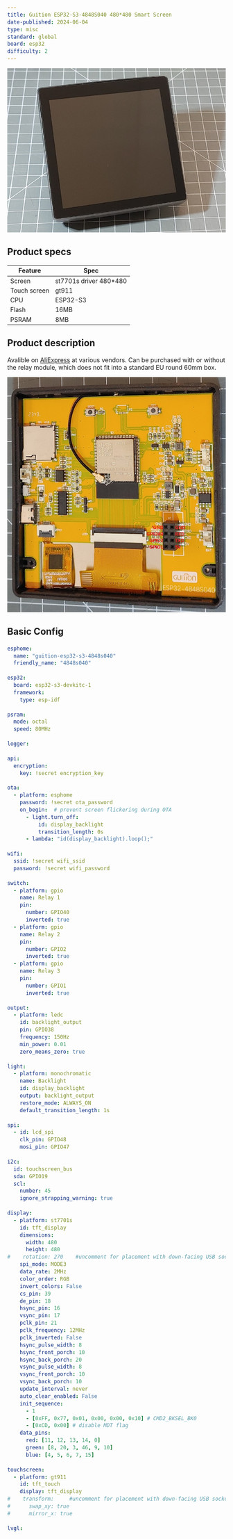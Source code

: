 ```yaml
---
title: Guition ESP32-S3-4848S040 480*480 Smart Screen
date-published: 2024-06-04
type: misc
standard: global
board: esp32
difficulty: 2
---
```


![Product image](./guition-esp32-s3-4848s040.jpg "Product image")

## Product specs

| Feature      | Spec                    |
| ------------ | ----------------------- |
| Screen       | st7701s driver 480\*480 |
| Touch screen | gt911                   |
| CPU          | ESP32-S3                |
| Flash        | 16MB                    |
| PSRAM        | 8MB                     |

## Product description

Avalible on [AliExpress](https://www.aliexpress.com/item/3256806115962222.html) at various vendors. Can be purchased with or without the relay module, which does not fit into a standard EU round 60mm box.

![Connector pinout](./guition-esp32-s3-4848s040-connector.jpg "Connector pinout")

## Basic Config

```yaml
esphome:
  name: "guition-esp32-s3-4848s040"
  friendly_name: "4848s040"

esp32:
  board: esp32-s3-devkitc-1
  framework:
    type: esp-idf

psram:
  mode: octal
  speed: 80MHz

logger:

api:
  encryption:
    key: !secret encryption_key

ota:
  - platform: esphome
    password: !secret ota_password
    on_begin:  # prevent screen flickering during OTA
      - light.turn_off:
          id: display_backlight
          transition_length: 0s
      - lambda: "id(display_backlight).loop();"

wifi:
  ssid: !secret wifi_ssid
  password: !secret wifi_password

switch:
  - platform: gpio
    name: Relay 1
    pin:
      number: GPIO40
      inverted: true
  - platform: gpio
    name: Relay 2
    pin:
      number: GPIO2
      inverted: true
  - platform: gpio
    name: Relay 3
    pin:
      number: GPIO1
      inverted: true

output:
  - platform: ledc
    id: backlight_output
    pin: GPIO38
    frequency: 150Hz
    min_power: 0.01
    zero_means_zero: true

light:
  - platform: monochromatic
    name: Backlight
    id: display_backlight
    output: backlight_output
    restore_mode: ALWAYS_ON
    default_transition_length: 1s

spi:
  - id: lcd_spi
    clk_pin: GPIO48
    mosi_pin: GPIO47

i2c:
  id: touchscreen_bus
  sda: GPIO19
  scl:
    number: 45
    ignore_strapping_warning: true

display:
  - platform: st7701s
    id: tft_display
    dimensions:
      width: 480
      height: 480
#    rotation: 270    #uncomment for placement with down-facing USB socket
    spi_mode: MODE3
    data_rate: 2MHz
    color_order: RGB
    invert_colors: False
    cs_pin: 39
    de_pin: 18
    hsync_pin: 16
    vsync_pin: 17
    pclk_pin: 21
    pclk_frequency: 12MHz
    pclk_inverted: False
    hsync_pulse_width: 8
    hsync_front_porch: 10
    hsync_back_porch: 20
    vsync_pulse_width: 8
    vsync_front_porch: 10
    vsync_back_porch: 10
    update_interval: never
    auto_clear_enabled: False
    init_sequence:
      - 1
      - [0xFF, 0x77, 0x01, 0x00, 0x00, 0x10] # CMD2_BKSEL_BK0
      - [0xCD, 0x00] # disable MDT flag
    data_pins:
      red: [11, 12, 13, 14, 0]
      green: [8, 20, 3, 46, 9, 10]
      blue: [4, 5, 6, 7, 15]

touchscreen:
  - platform: gt911
    id: tft_touch
    display: tft_display
#    transform:     #uncomment for placement with down-facing USB socket
#      swap_xy: true
#      mirror_x: true

lvgl:
```
